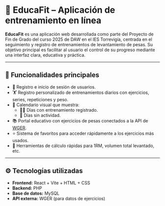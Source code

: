 # 💪 EducaFit – Aplicación de entrenamiento en línea

**EducaFit** es una aplicación web desarrollada como parte del Proyecto de Fin de Grado del curso 2025 de DAW en el IES Torrevigía, centrada en el seguimiento y registro de entrenamientos de levantamiento de pesas. Su objetivo principal es facilitar al usuario el control de su progreso mediante una interfaz clara, educativa y práctica.

---

## 🚀 Funcionalidades principales

- 🔐 Registro e inicio de sesión de usuarios.
- 🏋️ Registro personalizado de entrenamientos diarios con ejercicios, series, repeticiones y peso.
- 📅 Calendario visual que muestra:
  - 🏋️‍♀️ Días con entrenamiento registrado.
  - 🔴 Días sin actividad.
- 📚 Portal educativo con ejercicios de pesas conectados a la API de [WGER](https://wger.de/es/software/api).
- ⭐ Sistema de favoritos para acceder rápidamente a los ejercicios más usados.
- 🧮 Herramientas de cálculo rápidas para 1RM, volumen total levantado, etc.

---

## ⚙️ Tecnologías utilizadas

- **Frontend:** React + Vite + HTML + CSS
- **Backend:** PHP
- **Base de datos:** MySQL
- **API externa:** WGER (para datos de ejercicios)